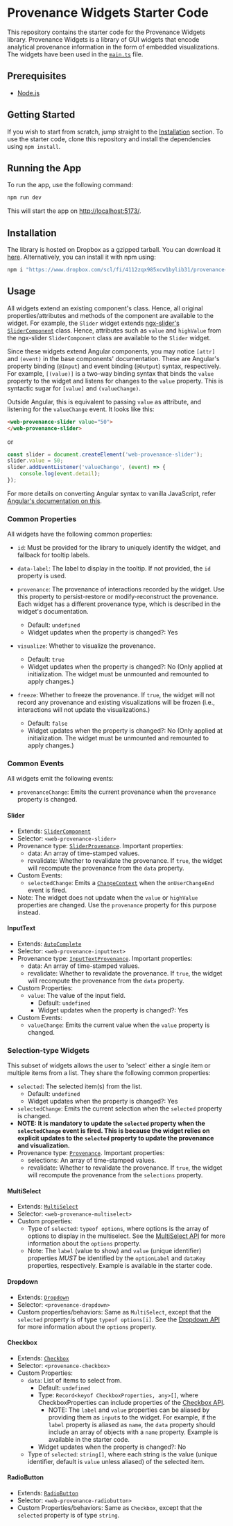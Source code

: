 # Provenance Widgets Starter Code

This repository contains the starter code for the Provenance Widgets library. Provenance Widgets is a library of GUI widgets that encode analytical provenance information in the form of embedded visualizations. The widgets have been used in the [`main.ts`](./src/main.ts) file.

## Prerequisites

- [Node.js](https://nodejs.org/en/download/)

## Getting Started

If you wish to start from scratch, jump straight to the [Installation](#Installation) section. To use the starter code, clone this repository and install the dependencies using `npm install`.

## Running the App

To run the app, use the following command:

```bash
npm run dev
```

This will start the app on [http://localhost:5173/](http://localhost:5173/).

## Installation

The library is hosted on Dropbox as a gzipped tarball. You can download it [here](https://www.dropbox.com/scl/fi/4112zqx985xcw1bylib31/provenance-widgets-0.0.1.tgz?rlkey=wkd8p7k36gzcl1atggr5ic7wv&dl=1). Alternatively, you can install it with npm using:

```sh
npm i "https://www.dropbox.com/scl/fi/4112zqx985xcw1bylib31/provenance-widgets-0.0.1.tgz?rlkey=wkd8p7k36gzcl1atggr5ic7wv&dl=1"
```

## Usage

All widgets extend an existing component's class. Hence, all original properties/attributes and methods of the component are available to the widget. For example, the `Slider` widget extends [ngx-slider's `SliderComponent`](https://angular-slider.github.io/ngx-slider/) class. Hence, attributes such as `value` and `highValue` from the ngx-slider `SliderComponent` class are available to the `Slider` widget.

Since these widgets extend Angular components, you may notice `[attr]` and `(event)` in the base components' documentation. These are Angular's property binding (`@Input`) and event binding (`@Output`) syntax, respectively. For example, `[(value)]` is a two-way binding syntax that binds the `value` property to the widget and listens for changes to the `value` property. This is syntactic sugar for `[value]` and `(valueChange)`.

Outside Angular, this is equivalent to passing `value` as attribute, and listening for the `valueChange` event. It looks like this:

```html
<web-provenance-slider value="50">
</web-provenance-slider>
```
or
```javascript
const slider = document.createElement('web-provenance-slider');
slider.value = 50;
slider.addEventListener('valueChange', (event) => {
    console.log(event.detail);
});
```

For more details on converting Angular syntax to vanilla JavaScript, refer [Angular's documentation on this](https://angular.io/guide/elements#mapping).

### Common Properties
All widgets have the following common properties:

- `id`: Must be provided for the library to uniquely identify the widget, and fallback for tooltip labels.
- `data-label`: The label to display in the tooltip. If not provided, the `id` property is used.
- `provenance`: The provenance of interactions recorded by the widget. Use this property to persist-restore or modify-reconstruct the provenance. Each widget has a different provenance type, which is described in the widget's documentation.
    - Default: `undefined`
    - Widget updates when the property is changed?: Yes

- `visualize`: Whether to visualize the provenance.
    - Default: `true`
    - Widget updates when the property is changed?: No (Only applied at initialization. The widget must be unmounted and remounted to apply changes.)
- `freeze`: Whether to freeze the provenance. If `true`, the widget will not record any provenance and existing visualizations will be frozen (i.e., interactions will not update the visualizations.)
    - Default: `false`
    - Widget updates when the property is changed?: No (Only applied at initialization. The widget must be unmounted and remounted to apply changes.)

### Common Events

All widgets emit the following events:

- `provenanceChange`: Emits the current provenance when the `provenance` property is changed.

#### Slider
- Extends: [`SliderComponent`](https://angular-slider.github.io/ngx-slider/docs)
- Selector: `<web-provenance-slider>`
- Provenance type: [`SliderProvenance`](node_modules/provenance-widgets/lib/slider/slider.component.d.ts#L17). Important properties:
    - data: An array of time-stamped values.
    - revalidate: Whether to revalidate the provenance. If `true`, the widget will recompute the provenance from the `data` property.
- Custom Events:
    - `selectedChange`: Emits a [`ChangeContext`](https://github.com/angular-slider/ngx-slider/blob/67c1c7fc245a2c02fd5a3af08bd1995b7902451d/src/ngx-slider/lib/change-context.ts#L3) when the `onUserChangeEnd` event is fired.
- Note: The widget does not update when the `value` or `highValue` properties are changed. Use the `provenance` property for this purpose instead.

#### InputText
- Extends: [`AutoComplete`](https://www.primefaces.org/primeng-v15-lts/autocomplete)
- Selector: `<web-provenance-inputtext>`
- Provenance type: [`InputTextProvenance`](node_modules/provenance-widgets/lib/inputtext/inputtext.component.d.ts#L19). Important properties:
    - data: An array of time-stamped values.
    - revalidate: Whether to revalidate the provenance. If `true`, the widget will recompute the provenance from the `data` property.
- Custom Properties:
    - `value`: The value of the input field.
        - Default: `undefined`
        - Widget updates when the property is changed?: Yes
- Custom Events:
    - `valueChange`: Emits the current value when the `value` property is changed.

### Selection-type Widgets

This subset of widgets allows the user to 'select' either a single item or multiple items from a list. They share the following common properties:

- `selected`: The selected item(s) from the list.
    - Default: `undefined`
    - Widget updates when the property is changed?: Yes
- `selectedChange`: Emits the current selection when the `selected` property is changed.
- **NOTE: It is mandatory to update the `selected` property when the `selectedChange` event is fired. This is because the widget relies on explicit updates to the `selected` property to update the provenance and visualization.**
- Provenance type: [`Provenance`](node_modules/provenance-widgets/lib/provenance-widgets.service.d.ts#L18). Important properties:
    - selections: An array of time-stamped values.
    - revalidate: Whether to revalidate the provenance. If `true`, the widget will recompute the provenance from the `selections` property.


#### MultiSelect

- Extends: [`MultiSelect`](https://www.primefaces.org/primeng-v15-lts/multiselect)
- Selector: `<web-provenance-multiselect>`
- Custom properties:
    - Type of `selected`: `typeof options`, where options is the array of options to display in the multiselect. See the [MultiSelect API](https://www.primefaces.org/primeng-v15-lts/multiselect#api.properties) for more information about the `options` property.
    - Note: The `label` (value to show) and `value` (unique identifier) properties *MUST* be identified by the `optionLabel` and `dataKey` properties, respectively. Example is available in the starter code.

#### Dropdown

- Extends: [`Dropdown`](https://www.primefaces.org/primeng-v15-lts/dropdown)
- Selector: `<provenance-dropdown>`
- Custom properties/behaviors: Same as `MultiSelect`, except that the `selected` property is of type `typeof options[i]`. See the [Dropdown API](https://www.primefaces.org/primeng-v15-lts/dropdown#api.properties) for more information about the `options` property.


#### Checkbox

- Extends: [`Checkbox`](https://www.primefaces.org/primeng-v15-lts/checkbox)
- Selector: `<provenance-checkbox>`
- Custom Properties:
    - `data`: List of items to select from.
        - Default: `undefined`
        - Type: `Record<keyof CheckboxProperties, any>[]`, where CheckboxProperties can include properties of the [Checkbox API](https://www.primefaces.org/primeng-v15-lts/checkbox#api.properties).
            - NOTE: The `label` and `value` properties can be aliased by providing them as `input`s to the widget. For example, if the `label` property is aliased as `name`, the `data` property should include an array of objects with a `name` property. Example is available in the starter code.
        - Widget updates when the property is changed?: No
    - Type of `selected`: `string[]`, where each string is the value (unique identifier, default is `value` unless aliased) of the selected item.

#### RadioButton

- Extends: [`RadioButton`](https://www.primefaces.org/primeng-v15-lts/radiobutton)
- Selector: `<web-provenance-radiobutton>`
- Custom Properties/behaviors: Same as `Checkbox`, except that the `selected` property is of type `string`.

